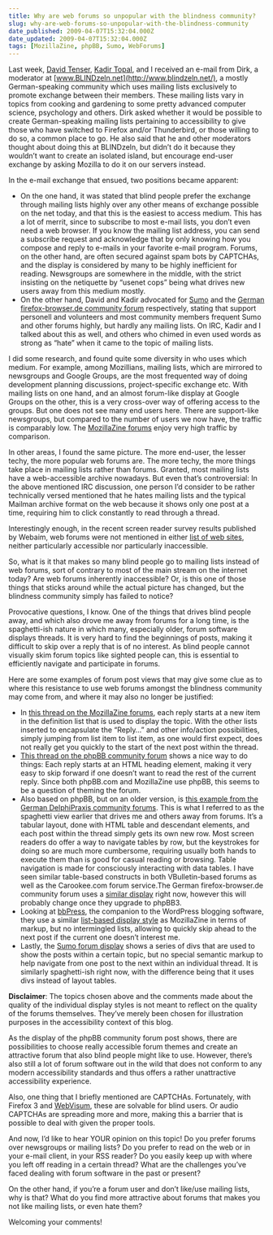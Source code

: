 ```yaml
---
title: Why are web forums so unpopular with the blindness community?
slug: why-are-web-forums-so-unpopular-with-the-blindness-community
date_published: 2009-04-07T15:32:04.000Z
date_updated: 2009-04-07T15:32:04.000Z
tags: [MozillaZine, phpBB, Sumo, WebForums]
---
```


Last week, [David Tenser](http://djst.org/blog), [Kadir Topal](http://abdulkadir.net/), and I received an e-mail from Dirk, a moderator at [www.BLINDzeln.net](http://www.blindzeln.net/), a mostly German-speaking community which uses mailing lists exclusively to promote exchange between their members. These mailing lists vary in topics from cooking and gardening to some pretty advanced computer science, psychology and others. Dirk asked whether it would be possible to create German-speaking mailing lists pertaining to accessibility to give those who have switched to Firefox and/or Thunderbird, or those willing to do so, a common place to go. He also said that he and other moderators thought about doing this at BLINDzeln, but didn&#8217;t do it because they wouldn&#8217;t want to create an isolated island, but encourage end-user exchange by asking Mozilla to do it on our servers instead.

In the e-mail exchange that ensued, two positions became apparent:

- On the one hand, it was stated that blind people prefer the exchange through mailing lists highly over any other means of exchange possible on the net today, and that this is the easiest to access medium. This has a lot of merrit, since to subscribe to most e-mail lists, you don&#8217;t even need a web browser. If you know the mailing list address, you can send a subscribe request and acknowledge that by only knowing how you compose and reply to e-mails in your favorite e-mail program. Forums, on the other hand, are often secured against spam bots by CAPTCHAs, and the display is considered by many to be highly inefficient for reading. Newsgroups are somewhere in the middle, with the strict insisting on the netiquette by &#8220;usenet cops&#8221; being what drives new users away from this medium mostly.
- On the other hand, David and Kadir advocated for [Sumo](http://support.mozilla.com) and the [German firefox-browser.de community forum](http://www.firefox-browser.de/forum) respectively, stating that support personell and volunteers and most community members frequent Sumo and other forums highly, but hardly any mailing lists. On IRC, Kadir and I talked about this as well, and others who chimed in even used words as strong as &#8220;hate&#8221; when it came to the topic of mailing lists.

I did some research, and found quite some diversity in who uses which medium. For example, among Mozillians, mailing lists, which are mirrored to newsgroups and Google Groups, are the most frequented way of doing development planning discussions, project-specific exchange etc. With mailing lists on one hand, and an almost forum-like display at Google Groups on the other, this is a very cross-over way of offering access to the groups. But one does not see many end users here. There are support-like newsgroups, but compared to the number of users we now have, the traffic is comparably low. The [MozillaZine forums](http://forums.mozillazine.org/) enjoy very high traffic by comparison.

In other areas, I found the same picture. The more end-user, the lesser techy, the more popular web forums are. The more techy, the more things take place in mailing lists rather than forums. Granted, most mailing lists have a web-accessible archive nowadays. But even that&#8217;s controversial: In the above mentioned IRC discussion, one person I&#8217;d consider to be rather technically versed mentioned that he hates mailing lists and the typical Mailman archive format on the web because it shows only one post at a time, requiring him to click constantly to read through a thread.

Interestingly enough, in the recent screen reader survey results published by Webaim, web forums were not mentioned in either [list of web sites](http://webaim.org/projects/screenreadersurvey/#websites), neither particularly accessible nor particularly inaccessible.

So, what is it that makes so many blind people go to mailing lists instead of web forums, sort of contrary to most of the main stream on the internet today? Are web forums inherently inaccessible? Or, is this one of those things that sticks around while the actual picture has changed, but the blindness community simply has failed to notice?

Provocative questions, I know. One of the things that drives blind people away, and which also drove me away from forums for a long time, is the spaghetti-ish nature in which many, especially older, forum software displays threads. It is very hard to find the beginnings of posts, making it difficult to skip over a reply that is of no interest. As blind people cannot visually skim forum topics like sighted people can, this is essential to efficiently navigate and participate in forums.

Here are some examples of forum post views that may give some clue as to where this resistance to use web forums amongst the blindness community may come from, and where it may also no longer be justified:

- In [this thread on the MozillaZine forums](http://forums.mozillazine.org/viewtopic.php?f=38&amp;t=1185075), each reply starts at a new item in the definition list that is used to display the topic. With the other lists inserted to encapsulate the &#8220;Reply&#8230;&#8221; and other info/action possibilities, simply jumping from list item to list item, as one would first expect, does not really get you quickly to the start of the next post within the thread.
- [This thread on the phpBB community forum](http://www.phpbb.com/community/viewtopic.php?f=46&amp;t=1540105) shows a nice way to do things: Each reply starts at an HTML heading element, making it very easy to skip forward if one doesn&#8217;t want to read the rest of the current reply. Since both phpBB.com and MozillaZine use phpBB, this seems to be a question of theming the forum.
- Also based on phpBB, but on an older version, is [this example from the German DelphiPraxis community forums](http://www.delphipraxis.net/topic155609_memo+string+mit+zeichen+fuer+zeilenumbruch.html). This is what I referred to as the spaghetti view earlier that drives me and others away from forums. It&#8217;s a tabular layout, done with HTML table and descendant elements, and each post within the thread simply gets its own new row. Most screen readers do offer a way to navigate tables by row, but the keystrokes for doing so are much more cumbersome, requiring usually both hands to execute them than is good for casual reading or browsing. Table navigation is made for consciously interacting with data tables. I have seen similar table-based constructs in both VBulletin-based forums as well as the Carookee.com forum service.The German firefox-browser.de community forum uses a [similar display](http://www.firefox-browser.de/forum/viewtopic.php?t=70559) right now, however this will probably change once they upgrade to phpBB3.
- Looking at [bbPress](http://bbpress.org), the companion to the WordPress blogging software, they use a similar [list-based display style](http://wordpress.org/support/topic/259811) as MozillaZine in terms of markup, but no intermingled lists, allowing to quickly skip ahead to the next post if the current one doesn&#8217;t interest me.
- Lastly, the [Sumo forum display](http://support.mozilla.com/tiki-view_forum_thread.php?locale=en-US&amp;forumId=1&amp;comments_parentId=308723) shows a series of divs that are used to show the posts within a certain topic, but no special semantic markup to help navigate from one post to the next within an individual thread. It is similarly spaghetti-ish right now, with the difference being that it uses divs instead of layout tables.

**Disclaimer**: The topics chosen above and the comments made about the quality of the individual display styles is not meant to reflect on the quality of the forums themselves. They&#8217;ve merely been chosen for illustration purposes in the accessibility context of this blog.

As the display of the phpBB community forum post shows, there are possibilities to choose really accessible forum themes and create an attractive forum that also blind people might like to use. However, there&#8217;s also still a lot of forum software out in the wild that does not conform to any modern accessibility standards and thus offers a rather unattractive accessibility experience.

Also, one thing that I briefly mentioned are CAPTCHAs. Fortunately, with Firefox 3 and [WebVisum](http://www.webvisum.com/),  these are solvable for blind users. Or audio CAPTCHAs are spreading more and more, making this a barrier that is possible to deal with given the proper tools.

And now, I&#8217;d like to hear YOUR opinion on this topic! Do you prefer forums over newsgroups or mailing lists? Do you prefer to read on the web or in your e-mail client, in your RSS reader? Do you easily keep up with where you left off reading in a certain thread? What are the challenges you&#8217;ve faced dealing with forum software in the past or present?

On the other hand, if you&#8217;re a forum user and don&#8217;t like/use mailing lists, why is that? What do you find more attractive about forums that makes you not like mailing lists, or even hate them?

Welcoming your comments!
